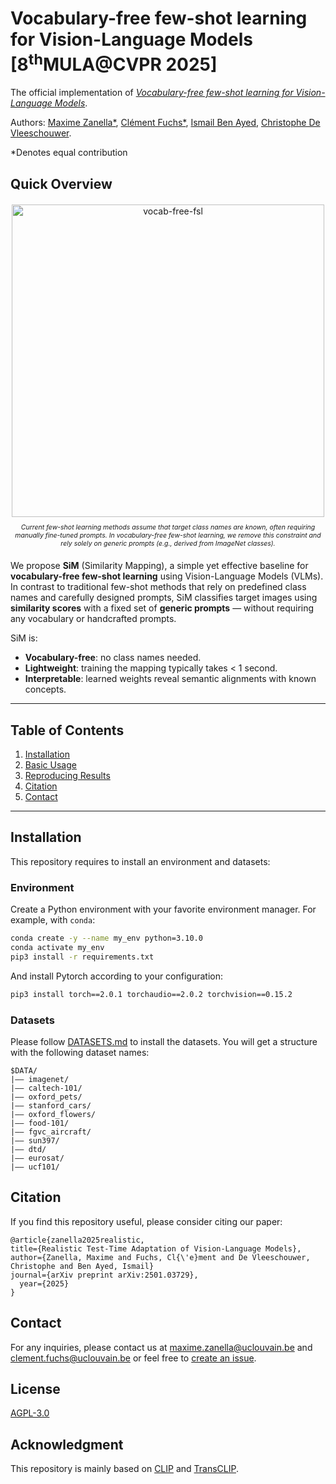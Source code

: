 # Vocabulary-free few-shot learning for Vision-Language Models [8<sup>th</sup>MULA@CVPR 2025]
  
The official implementation of [*Vocabulary-free few-shot learning for Vision-Language Models*](https://arxiv.org/abs/2501.03729).

Authors:
[Maxime Zanella*](https://scholar.google.com/citations?user=FIoE9YIAAAAJ&hl=fr&oi=ao),
[Clément Fuchs*](https://scholar.google.com/citations?user=ZXWUJ4QAAAAJ&hl=fr&oi=ao),
[Ismail Ben Ayed](https://scholar.google.com/citations?user=29vyUccAAAAJ&hl=fr&oi=ao),
[Christophe De Vleeschouwer](https://scholar.google.ca/citations?user=xb3Zc3cAAAAJ&hl=en).

*Denotes equal contribution

## Quick Overview

   <div align="center" style="margin-top:20px; margin-bottom:20px;">
      <img src="images/realistic_batch.png" alt="vocab-free-fsl" width="500">
      <p style="font-size:75%;"><em> Current few-shot learning methods assume that target class names are known, often requiring manually fine-tuned prompts. In vocabulary-free few-shot learning, we remove this constraint and rely solely on generic prompts (e.g., derived from ImageNet classes). </em></p>
   </div>

We propose **SiM** (Similarity Mapping), a simple yet effective baseline for **vocabulary-free few-shot learning** using Vision-Language Models (VLMs). In contrast to traditional few-shot methods that rely on predefined class names and carefully designed prompts, SiM classifies target images using **similarity scores** with a fixed set of **generic prompts** — without requiring any vocabulary or handcrafted prompts.

SiM is:
- **Vocabulary-free**: no class names needed.
- **Lightweight**: training the mapping typically takes < 1 second.
- **Interpretable**: learned weights reveal semantic alignments with known concepts.

---


## Table of Contents

1. [Installation](#installation)  
2. [Basic Usage](#basic-usage)  
3. [Reproducing Results](#reproducing-results)  
4. [Citation](#citation)  
5. [Contact](#contact)


---

## Installation
This repository requires to install an environment and datasets:
### Environment
Create a Python environment with your favorite environment manager. For example, with `conda`: 
```bash
conda create -y --name my_env python=3.10.0
conda activate my_env
pip3 install -r requirements.txt
```
And install Pytorch according to your configuration:
```bash
pip3 install torch==2.0.1 torchaudio==2.0.2 torchvision==0.15.2
```
### Datasets
Please follow [DATASETS.md](DATASETS.md) to install the datasets.
You will get a structure with the following dataset names:
```
$DATA/
|–– imagenet/
|–– caltech-101/
|–– oxford_pets/
|–– stanford_cars/
|–– oxford_flowers/
|–– food-101/
|–– fgvc_aircraft/
|–– sun397/
|–– dtd/
|–– eurosat/
|–– ucf101/
```

## Citation

If you find this repository useful, please consider citing our paper:
```
@article{zanella2025realistic,
title={Realistic Test-Time Adaptation of Vision-Language Models},
author={Zanella, Maxime and Fuchs, Cl{\'e}ment and De Vleeschouwer, Christophe and Ben Ayed, Ismail}
journal={arXiv preprint arXiv:2501.03729},
  year={2025}
}
```


## Contact

For any inquiries, please contact us at [maxime.zanella@uclouvain.be](mailto:maxime.zanella@uclouvain.be) and [clement.fuchs@uclouvain.be](mailto:clement.fuchs@uclouvain.be) or feel free to [create an issue](https://github.com/MaxZanella/vocabulary-free-FSL/issues).


## License

[AGPL-3.0](https://github.com/MaxZanella/vocabulary-free-FSL/blob/main/LICENSE)

## Acknowledgment
This repository is mainly based on [CLIP](https://github.com/openai/CLIP) and [TransCLIP](https://github.com/MaxZanella/transduction-for-vlms). 

